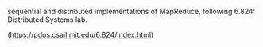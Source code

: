 sequential and distributed implementations of MapReduce, following 6.824: Distributed Systems lab.

(https://pdos.csail.mit.edu/6.824/index.html)
